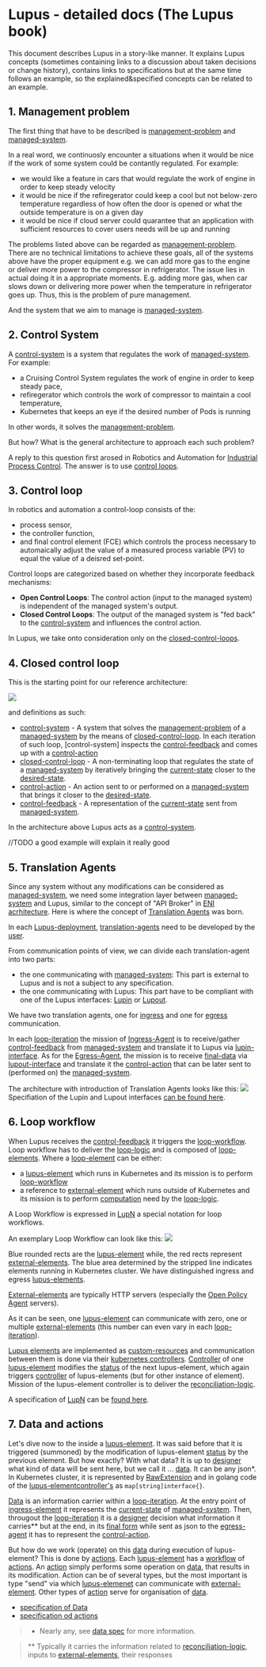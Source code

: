 # Lupus - detailed docs (The Lupus book)

This document describes Lupus in a story-like manner. It explains Lupus concepts (sometimes containing links to a discussion about taken decisions or change history), contains links to specifications but at the same time follows an example, so the explained&specified concepts can be related to an example.


## 1. Management problem

The first thing that have to be described is [management-problem](defs.md#management-problem) and [managed-system](defs.md#managed-system). 

In a real word, we continuosly encounter a situations when it would be nice if the work of some system could be contantly regulated. For example:
- we would like a feature in cars that would regulate the work of engine in order to keep steady velocity
- it would be nice if the refiregerator could keep a cool but not below-zero temperature regardless of how often the door is opened or what the outside temperature is on a given day
- it would be nice if cloud server could quarantee that an application with sufficient resources to cover users needs will be up and running

The problems listed above can be regarded as [management-problem](defs.md#management-problem). There are no technical limitations to achieve these goals, all of the systems above have the proper equipment e.g. we can add more gas to the engine or deliver more power to the compressor in refrigerator. The issue lies in actual doing it in a appropriate moments. E.g. adding more gas, when car slows down or delivering more power when the temperature in refrigerator goes up. Thus, this is the problem of pure management. 

And the system that we aim to manage is [managed-system](defs.md#managed-system). 

## 2. Control System

A [control-system](defs.md#control-system) is a system that regulates the work of [managed-system](defs.md#managed-system).
For example:
- a Cruising Control System regulates the work of engine in order to keep steady pace,
- refiregerator which controls the work of compressor to maintain a cool temperature,
- Kubernetes that keeps an eye if the desired number of Pods is running

In other words, it solves the [management-problem](defs.md#management-problem). 

But how? What is the general architecture to approach each such problem?

A reply to this question first arosed in Robotics and Automation for [Industrial Process Control](https://en.wikipedia.org/wiki/Industrial_process_control). The answer is to use [control loops](defs.md#control-loop).

## 3. Control loop

In robotics and automation a control-loop consists of the:
- process sensor, 
- the controller function, 
- and final control element (FCE) which controls the process necessary to automaically adjust the value of a measured process variable (PV) to equal the value of a deisred set-point. 

Control loops are categorized based on whether they incorporate feedback mechanisms:
- **Open Control Loops**: The control action (input to the managed system) is independent of the managed system's output.
- **Closed Control Loops**: The output of the managed system is "fed back" to the [control-system](defs.md#control-system) and influences the control action.

In Lupus, we take onto consideration only on the [closed-control-loops](defs.md#closed-control-loop). 

## 4. Closed control loop

This is the starting point for our reference architecture:

![](../_img/46.png)

and definitions as such:
- [control-system](defs.md#control-system) - A system that solves the [management-problem](defs.md#management-problem) of a [managed-system](defs.md#managed-system) by the means of [closed-control-loop](defs.md#closed-control-loop). In each iteration of such loop, [control-system] inspects the [control-feedback](defs.md#control-feedback) and comes up with a [control-action](defs.md#control-action)
- [closed-control-loop](defs.md#closed-control-loop) - A non-terminating loop that regulates the state of a [managed-system](defs.md#managed-system) by iteratively bringing the [current-state](defs.md#current-state) closer to the [desired-state](defs.md#desired-state).
- [control-action](defs.md#control-action) - An action sent to or performed on a [managed-system](defs.md#managed-system) that brings it closer to the [desired-state](defs.md#desired-state).
- [control-feedback](defs.md#control-feedback) - A representation of the [current-state](defs.md#current-state) sent from [managed-system](defs.md#managed-system). 

In the architecture above Lupus acts as a [control-system](defs.md#control-system).

//TODO a good example will explain it really good

## 5. Translation Agents
Since any system without any modifications can be considered as [managed-system](defs.md#managed-system), we need some integration layer between [managed-system](defs.md#managed-system) and Lupus, similar to the concept of "API Broker" in [ENI acrhitecture](https://www.etsi.org/images/articles/High_level_functional_architecturetechno_page_2021.png). Here is where the concept of [Translation Agents](defs.md#translation-agent) was born.

In each [Lupus-deployment](defs.md#lupus-deployment), [translation-agents](defs.md#translation-agent) need to be developed by the [user](defs.md#user).

From communication points of view, we can divide each translation-agent into two parts:
- the one communicating with [managed-system](defs.md#managed-system): This part is external to Lupus and is not a subject to any specification.
- the one communicating with Lupus: This part have to be compliant with one of the Lupus interfaces: [Lupin](defs.md#lupin-interface) or [Lupout](defs.md#lupout-interface).

We have two translation agents, one for [ingress](defs.md#ingress-agent) and one for [egress](defs.md#egress-agent) communication. 

In each [loop-iteration](defs.md#loop-iteration) the mission of [Ingress-Agent](defs.md#ingress-agent) is to receive/gather [control-feedback](defs.md#control-feedback) from [managed-system](defs.md#managed-system) and translate it to Lupus via [lupin-interface](defs.md#lupin-interface). As for the [Egress-Agent](defs.md#egress-agent), the mission is to receive [final-data](defs.md#final-data) via [lupout-interface](defs.md#lupout-interface) and translate it  the [control-action](defs.md#control-action) that can be later sent to (performed on) the [managed-system](defs.md#managed-system). 

The architecture with introduction of Translation Agents looks like this:
![](../_img/51.png)
Specifiation of the Lupin and Lupout interfaces [can be found here](spec/lupin-lupout.md).

## 6. Loop workflow

When Lupus receives the [control-feedback](defs.md#control-feedback) it triggers the [loop-workflow](defs.md#loop-workflow). Loop workflow has to deliver the [loop-logic](defs.md#loop-logic) and is composed of [loop-elements](defs.md#loop-element). Where a [loop-element](defs.md#loop-element) can be either:
- a [lupus-element](defs.md#lupus-element) which runs in Kubernetes and its mission is to perform [loop-workflow](defs.md#loop-workflow)
- a reference to [external-element](defs.md#external-element) which runs outside of Kubernetes and its mission is to perform [computation](defs.md#computing-part) need by the [loop-logic](defs.md#loop-logic).

A Loop Workflow is expressed in [LupN](defs.md#lupn) a special notation for loop workflows.

An exemplary Loop Workflow can look like this:
![](../_img/52.png)

Blue rounded rects are the [lupus-element](defs.md#lupus-element) while, the red rects represent [external-elements](defs.md#external-element). The blue area determined by the stripped line indicates elements running in Kubernetes cluster. We have distinguished ingress and egress [lupus-elements](defs.md#lupus-element). 

[External-elements](defs.md#external-element) are typically HTTP servers (especially the [Open Policy Agent](defs.md#opa) servers).

As it can be seen, one [lupus-element](defs.md#lupus-element) can communicate with zero, one or multiple [external-elements](defs.md#external-element) (this number can even vary in each [loop-iteration](defs.md#loop-iteration)). 

[Lupus elements](defs.md#lupus-element) are implemented as [custom-resources](defs.md#custom-resources) and communication between them is done via their [kubernetes controllers](defs.md#controller). [Controller](defs.md#controller) of one [lupus-element](defs.md#lupus-element) modifies the [status](defs.md#status) of the next lupus-element, which again triggers [controller](defs.md#controller) of lupus-elements (but for other instance of element). Mission of the lupus-element controller is to deliver the [reconciliation-logic](defs.md#reconciliation-logic). 

A specification of [LupN](defs.md#lupn) can be [found here](spec/lupn.md).

## 7. Data and actions

Let's dive now to the inside a [lupus-element](defs.md#lupus-element). It was said before that it is triggered (summoned) by the modification of lupus-element [status](defs.md#status) by the previous element. But how exactly? With what data? It is up to [designer](defs.md#designer) what kind of data will be sent here, but we call it ... [data](defs.md#data). It can be any json*. In Kubernetes cluster, it is represented by [RawExtension](defs.md#rawextension) and in golang code of the  [lupus-element](defs.md#lupus-element)[controller's](defs.md#controller)  as `map[string]interface{}`. 

[Data](defs.md#data) is an information carrier within a [loop-iteration](defs.md#loop-iteration). At the entry point of [ingress-element](defs.md#ingress-element) it represents the [current-state](defs.md#current-state) of [managed-system](defs.md#managed-system). Then, througout the [loop-iteration](defs.md#loop-iteration) it is a [designer](defs.md#designer) decision what information it carries** but at the end, in its [final form](defs.md#final-data) while sent as json to the [egress-agent](defs.md#egress-agent) it has to represent the [control-action](defs.md#control-action).

But how do we work (operate) on this [data](defs.md#data) during execution of lupus-element? This is done by [actions](defs.md#action). Each [lupus-element](defs.md#lupus-element) has a [workflow](defs.md#workflow) of [actions](defs.md#action). An [action](defs.md#action) simply performs some operation on [data](defs.md#data), that results in its modification. Action can be of several types, but the most important is type "send" via which [lupus-elemenet](defs.md#lupus-element) can communicate with [external-element](defs.md#external-element). Other types of [action](defs.md#action) serve for organisation of [data](defs.md#data).

- [specification of Data](spec/data.md)
- [specification od actions](spec/actions.md)

>* Nearly any, see [data spec](spec/data.md) for more information.

>** Typically it carries the information related to [reconciliation-logic](defs.md#reconciliation-logic), inputs to [external-elements](defs.md#external-element), their responses
